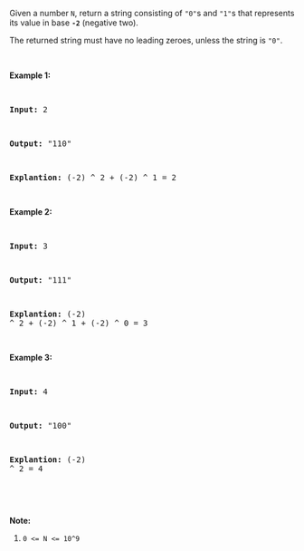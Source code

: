 Given a number `` N ``, return a string consisting of `` "0" ``s and `` "1" ``s&nbsp;that represents its value in base <code><strong>-2</strong></code>&nbsp;(negative two).

The returned string must have no leading zeroes, unless the string is `` "0" ``.

&nbsp;

<div>
<p><strong>Example 1:</strong></p>
<pre>
<strong>Input: </strong><span id="example-input-1-1">2</span>
<strong>Output: </strong><span id="example-output-1">"110"
<strong>Explantion:</strong> (-2) ^ 2 + (-2) ^ 1 = 2</span>
</pre>
<div>
<p><strong>Example 2:</strong></p>
<pre>
<strong>Input: </strong><span id="example-input-2-1">3</span>
<strong>Output: </strong><span id="example-output-2">"111"
</span><span id="example-output-1"><strong>Explantion:</strong> (-2) ^ 2 + (-2) ^ 1 + (-2) ^ 0</span><span> = 3</span>
</pre>
<div>
<p><strong>Example 3:</strong></p>
<pre>
<strong>Input: </strong><span id="example-input-3-1">4</span>
<strong>Output: </strong><span id="example-output-3">"100"
</span><span id="example-output-1"><strong>Explantion:</strong> (-2) ^ 2 = 4</span>
</pre>
<p>&nbsp;</p>
<p><strong><span>Note:</span></strong></p>
<ol>
<li><span><code>0 &lt;= N &lt;= 10^9</code></span></li>
</ol>
</div>
</div>
</div>